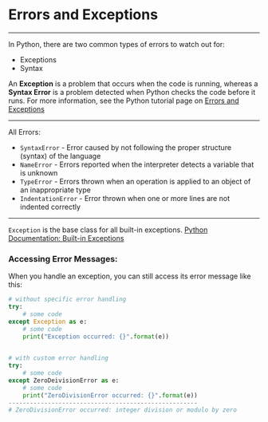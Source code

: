 # Errors and Exceptions
---
In Python, there are two common types of errors to watch out for:
+ Exceptions
+ Syntax

An **Exception** is a problem that occurs when the code is running, whereas a **Syntax Error** is a problem detected when Python checks the code before it runs. For more information, see the Python tutorial page on [Errors and Exceptions](https://docs.python.org/3/tutorial/errors.html)

---
All Errors:
+ `SyntaxError` - Error caused by not following the proper structure (syntax) of the language
+ `NameError` - Errors reported when the interpreter detects a variable that is unknown
+ `TypeError` - Errors thrown when an operation is applied to an object of an inappropriate type
+ `IndentationError` - Error thrown when one or more lines are not indented correctly


---
`Exception` is the base class for all built-in exceptions.
[Python Documentation: Built-in Exceptions](https://docs.python.org/3/library/exceptions.html#bltin-exceptions)

### Accessing Error Messages:
When you handle an exception, you can still access its error message like this:
```py
# without specific error handling
try:
	# some code
except Exception as e:
	# some code
	print("Exception occurred: {}".format(e))
	

# with custom error handling
try:
	# some code
except ZeroDeivisionError as e:
	# some code
	print("ZeroDivisionError occurred: {}".format(e))
-----------------------------------------------------
# ZeroDivisionError occurred: integer division or modulo by zero
```

